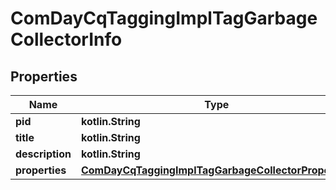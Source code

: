 
# ComDayCqTaggingImplTagGarbageCollectorInfo

## Properties
Name | Type | Description | Notes
------------ | ------------- | ------------- | -------------
**pid** | **kotlin.String** |  |  [optional]
**title** | **kotlin.String** |  |  [optional]
**description** | **kotlin.String** |  |  [optional]
**properties** | [**ComDayCqTaggingImplTagGarbageCollectorProperties**](ComDayCqTaggingImplTagGarbageCollectorProperties.md) |  |  [optional]



